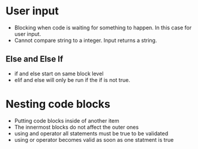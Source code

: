 # User input
- Blocking when code is waiting for something to happen. In this case for user input.
- Cannot compare string to a integer. Input returns a string.

## Else and Else If
- if and else start on same block level
- elif and else will only be run if the if is not true.

# Nesting code blocks
- Putting code blocks inside of another item
- The innermost blocks do not affect the outer ones
- using and operator all statements must be true to be validated
- using or operator becomes valid as soon as one statment is true